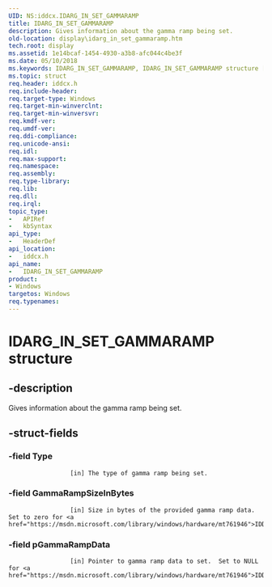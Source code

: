 ```yaml
---
UID: NS:iddcx.IDARG_IN_SET_GAMMARAMP
title: IDARG_IN_SET_GAMMARAMP
description: Gives information about the gamma ramp being set.
old-location: display\idarg_in_set_gammaramp.htm
tech.root: display
ms.assetid: 1e14bcaf-1454-4930-a3b8-afc044c4be3f
ms.date: 05/10/2018
ms.keywords: IDARG_IN_SET_GAMMARAMP, IDARG_IN_SET_GAMMARAMP structure [Display Devices], display.idarg_in_set_gammaramp, iddcx/IDARG_IN_SET_GAMMARAMP
ms.topic: struct
req.header: iddcx.h
req.include-header: 
req.target-type: Windows
req.target-min-winverclnt: 
req.target-min-winversvr: 
req.kmdf-ver: 
req.umdf-ver: 
req.ddi-compliance: 
req.unicode-ansi: 
req.idl: 
req.max-support: 
req.namespace: 
req.assembly: 
req.type-library: 
req.lib: 
req.dll: 
req.irql: 
topic_type:
-	APIRef
-	kbSyntax
api_type:
-	HeaderDef
api_location:
-	iddcx.h
api_name:
-	IDARG_IN_SET_GAMMARAMP
product:
- Windows
targetos: Windows
req.typenames: 
---
```


# IDARG_IN_SET_GAMMARAMP structure


## -description


Gives information about the gamma ramp being set.
             


## -struct-fields




### -field Type


                     [in] The type of gamma ramp being set.
                 


### -field GammaRampSizeInBytes


                     [in] Size in bytes of the provided gamma ramp data.  Set to zero for <a href="https://msdn.microsoft.com/library/windows/hardware/mt761946">IDDCX_GAMMARAMP_TYPE</a>.


### -field pGammaRampData


                     [in] Pointer to gamma ramp data to set.  Set to NULL for <a href="https://msdn.microsoft.com/library/windows/hardware/mt761946">IDDCX_GAMMARAMP_TYPE</a>.

